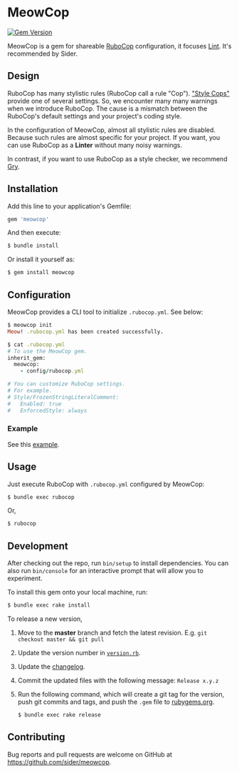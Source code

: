 # MeowCop

[![Gem Version](https://badge.fury.io/rb/meowcop.svg)](https://badge.fury.io/rb/meowcop)

MeowCop is a gem for shareable [RuboCop](https://www.rubocop.org) configuration, it focuses [Lint](https://en.wikipedia.org/wiki/Lint_(software)).
It's recommended by Sider.

## Design

RuboCop has many stylistic rules (RuboCop call a rule "Cop"). ["Style Cops"](https://www.rubocop.org/en/stable/cops_style/) provide one of several settings.
So, we encounter many many warnings when we introduce RuboCop. The cause is a mismatch between the RuboCop's default settings and your project's coding style.

In the configuration of MeowCop, almost all stylistic rules are disabled. Because such rules are almost specific for your project.
If you want, you can use RuboCop as a **Linter** without many noisy warnings.

In contrast, if you want to use RuboCop as a style checker, we recommend [Gry](https://github.com/pocke/gry).

## Installation

Add this line to your application's Gemfile:

```ruby
gem 'meowcop'
```

And then execute:

```sh
$ bundle install
```

Or install it yourself as:

```sh
$ gem install meowcop
```

## Configuration

MeowCop provides a CLI tool to initialize `.rubocop.yml`. See below:

```ruby
$ meowcop init
Meow! .rubocop.yml has been created successfully.

$ cat .rubocop.yml
# To use the MeowCop gem.
inherit_gem:
  meowcop:
    - config/rubocop.yml

# You can customize RuboCop settings.
# For example.
# Style/FrozenStringLiteralComment:
#   Enabled: true
#   EnforcedStyle: always
```

### Example

See this [example](examples/.rubocop.yml).

## Usage

Just execute RuboCop with `.rubocop.yml` configured by MeowCop:

```sh
$ bundle exec rubocop
```

Or,

```sh
$ rubocop
```

## Development

After checking out the repo, run `bin/setup` to install dependencies. You can also run `bin/console` for an interactive prompt that will allow you to experiment.

To install this gem onto your local machine, run:

```sh
$ bundle exec rake install
```

To release a new version,

1. Move to the **master** branch and fetch the latest revision. E.g. `git checkout master && git pull`
2. Update the version number in [`version.rb`](lib/meowcop/version.rb).
3. Update the [changelog](CHANGELOG.md).
4. Commit the updated files with the following message: `Release x.y.z`
5. Run the following command, which will create a git tag for the version, push git commits and tags, and push the `.gem` file to [rubygems.org](https://rubygems.org).

    ```sh
    $ bundle exec rake release
    ```

## Contributing

Bug reports and pull requests are welcome on GitHub at <https://github.com/sider/meowcop>.
